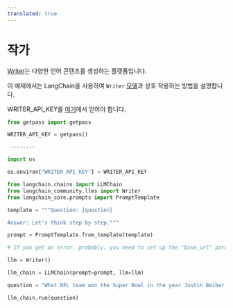 ```yaml
---
translated: true
---
```


# 작가

[Writer](https://writer.com/)는 다양한 언어 콘텐츠를 생성하는 플랫폼입니다.

이 예제에서는 LangChain을 사용하여 `Writer` [모델](https://dev.writer.com/docs/models)과 상호 작용하는 방법을 설명합니다.

WRITER_API_KEY를 [여기](https://dev.writer.com/docs)에서 얻어야 합니다.

```python
from getpass import getpass

WRITER_API_KEY = getpass()
```

```output
 ········
```

```python
import os

os.environ["WRITER_API_KEY"] = WRITER_API_KEY
```

```python
from langchain.chains import LLMChain
from langchain_community.llms import Writer
from langchain_core.prompts import PromptTemplate
```

```python
template = """Question: {question}

Answer: Let's think step by step."""

prompt = PromptTemplate.from_template(template)
```

```python
# If you get an error, probably, you need to set up the "base_url" parameter that can be taken from the error log.

llm = Writer()
```

```python
llm_chain = LLMChain(prompt=prompt, llm=llm)
```

```python
question = "What NFL team won the Super Bowl in the year Justin Beiber was born?"

llm_chain.run(question)
```
